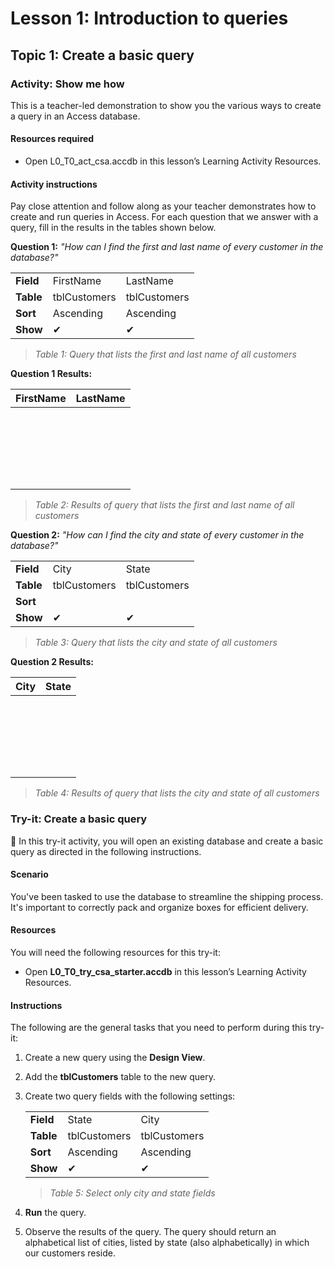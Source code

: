 # Lesson 1: Introduction to queries

## Topic 1: Create a basic query

### Activity: Show me how

This is a teacher-led demonstration to show you the various ways to create a query in an Access database.

#### Resources required

-   Open L0_T0_act_csa.accdb in this lesson’s Learning Activity Resources.

#### Activity instructions

Pay close attention and follow along as your teacher demonstrates how to create and run queries in Access. For each question that we answer with a query, fill in the results in the tables shown below.

**Question 1:** *"How can I find the first and last name of every customer in the database?"*

| | | |
| --- | --- | --- |
| **Field** | FirstName | LastName |
| **Table** | tblCustomers | tblCustomers |
| **Sort** | Ascending | Ascending |
| **Show** | ✔ | ✔ |

>   *Table 1: Query that lists the first and last name of all customers*

**Question 1 Results:**

| FirstName | LastName |
| --- | --- |
| &nbsp; | &nbsp; |
| &nbsp; | &nbsp; |
| &nbsp; | &nbsp; |
| &nbsp; | &nbsp; |
| &nbsp; | &nbsp; |

>   *Table 2: Results of query that lists the first and last name of all customers*

**Question 2:** *"How can I find the city and state of every customer in the database?"*

| | | |
| --- | --- | --- |
| **Field** | City | State |
| **Table** | tblCustomers | tblCustomers |
| **Sort** | | |
| **Show** | ✔ | ✔ |

>   *Table 3: Query that lists the city and state of all customers*

**Question 2 Results:**

| City | State |
| --- | --- |
| &nbsp; | &nbsp; |
| &nbsp; | &nbsp; |
| &nbsp; | &nbsp; |
| &nbsp; | &nbsp; |
| &nbsp; | &nbsp; |

>   *Table 4: Results of query that lists the city and state of all customers*

### Try-it: Create a basic query

🔵 In this try-it activity, you will open an existing database and create a basic query as directed in the following instructions.

#### Scenario

You've been tasked to use the database to streamline the shipping process. It's important to correctly pack and organize boxes for efficient delivery.

#### Resources

You will need the following resources for this try-it:

-   Open **L0_T0_try_csa_starter.accdb** in this lesson’s Learning Activity Resources.

#### Instructions

The following are the general tasks that you need to perform during this try-it:

1.  Create a new query using the **Design View**. 

1.  Add the **tblCustomers** table to the new query.

1.	Create two query fields with the following settings:

    | | | |
    | --- | --- | --- |
    | **Field** | State | City |
    | **Table** | tblCustomers | tblCustomers |
    | **Sort** | Ascending | Ascending |
    | **Show** | ✔ | ✔ |
    
    >   *Table 5: Select only city and state fields*

1.	**Run** the query.

1.	Observe the results of the query. The query should return an alphabetical list of cities, listed by state (also alphabetically) in which our customers reside.